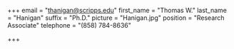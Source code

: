 +++
email = "thanigan@scripps.edu"
first_name = "Thomas W."
last_name = "Hanigan"
suffix = "Ph.D."
picture = "Hanigan.jpg"
position = "Research Associate"
telephone = "(858) 784-8636"

+++

